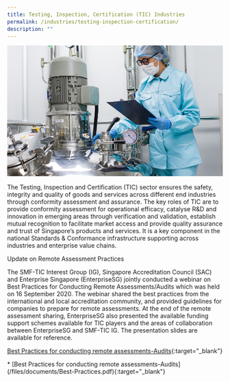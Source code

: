 ```yaml
---
title: Testing, Inspection, Certification (TIC) Industries
permalink: /industries/testing-inspection-certification/
description: ""
---
```

![Testing, Inspection, Certification Industries](/images/industries/tic.jpg)

The Testing, Inspection and Certification (TIC) sector ensures the safety, integrity and quality of goods and services across different end industries through conformity assessment and assurance. The key roles of TIC are to provide conformity assessment for operational efficacy, catalyse R&D and innovation in emerging areas through verification and validation, establish mutual recognition to facilitate market access and provide quality assurance and trust of Singapore’s products and services. It is a key component in the national Standards & Conformance infrastructure supporting across industries and enterprise value chains.
 
 
Update on Remote Assessment Practices


The SMF-TIC Interest Group (IG), Singapore Accreditation Council (SAC) and Enterprise Singapore (EnterpriseSG) jointly conducted a webinar on Best Practices for Conducting Remote Assessments/Audits which was held on 16 September 2020. The webinar shared the best practices from the international and local accreditation community, and provided guidelines for companies to prepare for remote assessments. At the end of the remote assessment sharing, EnterpriseSG also presented the available funding support schemes available for TIC players and the areas of collaboration between EnterpriseSG and SMF-TIC IG. The presentation slides are available for reference.

[Best Practices for conducting remote assessments-Audits](/files/documents/Best-Practices.pdf){:target="\_blank"}

\* \[Best Practices for conducting remote assessments-Audits\](/files/documents/Best-Practices.pdf){:target="\_blank"}

